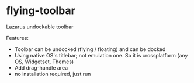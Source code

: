 flying-toolbar
==============

Lazarus undockable toolbar

Features:
* Toolbar can be undocked (flying / floating) and can be docked
* Using native OS's titlebar; not emulation one. So it is crossplatform (any OS, Widgetset, Themes)
* Add drag-handle area
* no installation required, just run

